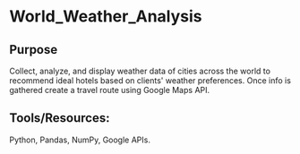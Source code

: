 # World_Weather_Analysis
## Purpose
Collect, analyze, and display weather data of cities across the world to recommend ideal hotels based on clients' weather preferences. Once info is gathered create a travel route using Google Maps API. 

## Tools/Resources:
Python, Pandas, NumPy, Google APIs.
